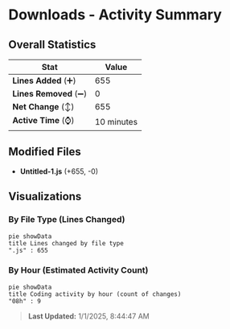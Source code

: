 # Downloads - Activity Summary 

## Overall Statistics

| Stat                   | Value                                                             |
| ---------------------- | ----------------------------------------------------------------- |
| **Lines Added** (➕)   | 655                                          |
| **Lines Removed** (➖) | 0                                        |
| **Net Change** (↕)    | 655                |
| **Active Time** (⌚)   | 10 minutes |


## Modified Files
- **Untitled-1.js** (+655, -0)

## Visualizations

### By File Type (Lines Changed)

```mermaid
pie showData
title Lines changed by file type
".js" : 655
```

### By Hour (Estimated Activity Count)

```mermaid
pie showData
title Coding activity by hour (count of changes)
"08h" : 9
```


> **Last Updated:** 1/1/2025, 8:44:47 AM